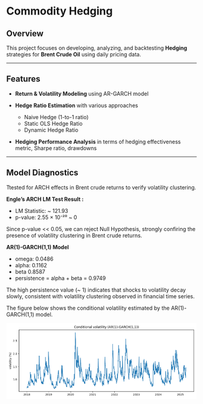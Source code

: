 # Commodity Hedging

## Overview

This project focuses on developing, analyzing, and backtesting **Hedging** strategies for **Brent Crude Oil** using daily pricing data.

---

## Features
  
- **Return & Volatility Modeling** using AR-GARCH model
    
- **Hedge Ratio Estimation** with various approaches 
  - Naive Hedge (1-to-1 ratio)
  - Static OLS Hedge Ratio
  - Dynamic Hedge Ratio

- **Hedging Performance Analysis** in terms of hedging effectiveness metric, Sharpe ratio, drawdowns

---

## Model Diagnostics

Ttested for ARCH effects in Brent crude returns to verify volatility clustering.

**Engle’s ARCH LM Test Result :**
  - LM Statistic: ~ 121.93 
  - p-value: 2.55 × 10⁻²⁰ ~ 0 

Since p-value << 0.05, we can reject Null Hypothesis, strongly confiring the presence of volatility clustering in Brent crude returns.

**AR(1)-GARCH(1,1) Model**
  - omega: 0.0486  
  - alpha: 0.1162  
  - beta 0.8587  
  - persistence = alpha + beta = 0.9749  

The high persistence value (~ 1) indicates that shocks to volatility decay slowly, consistent with volatility clustering observed in financial time series.

The figure below shows the conditional volatility estimated by the AR(1)-GARCH(1,1) model.

![Conditional Volatility](plots/conditional_volatility.png)




